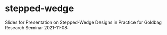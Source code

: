 # stepped-wedge
Slides for Presentation on Stepped-Wedge Designs in Practice for Goldbag Research Seminar 2021-11-08

